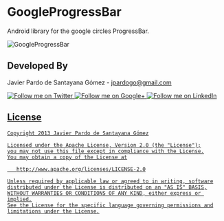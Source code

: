 GoogleProgressBar
===============

Android library for the google circles ProgressBar.

![GoogleProgressBar][1]

Developed By
--------------------

Javier Pardo de Santayana Gómez - <jpardogo@gmail.com>

<a href="https://twitter.com/jpardogo">
  <img alt="Follow me on Twitter"
       src="https://raw.github.com/jpardogo/ListBuddies/master/art/ic_twitter.png" />
</a>
<a href="https://plus.google.com/u/0/+JavierPardo/posts">
  <img alt="Follow me on Google+"
       src="https://raw.github.com/jpardogo/ListBuddies/master/art/ic_google+.png" />
</a>
<a href="http://www.linkedin.com/profile/view?id=155395637">
  <img alt="Follow me on LinkedIn"
       src="https://raw.github.com/jpardogo/ListBuddies/master/art/ic_linkedin.png" />

License
-----------

    Copyright 2013 Javier Pardo de Santayana Gómez

    Licensed under the Apache License, Version 2.0 (the "License");
    you may not use this file except in compliance with the License.
    You may obtain a copy of the License at

       http://www.apache.org/licenses/LICENSE-2.0

    Unless required by applicable law or agreed to in writing, software
    distributed under the License is distributed on an "AS IS" BASIS,
    WITHOUT WARRANTIES OR CONDITIONS OF ANY KIND, either express or implied.
    See the License for the specific language governing permissions and
    limitations under the License.

[1]: https://raw.githubusercontent.com/jpardogo/GoogleProgressBar/master/art/GoogleProgressBar.gif
